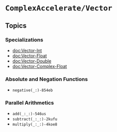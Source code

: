 #  ``ComplexAccelerate/Vector``

## Topics

### Specializations
- <doc:Vector-Int>
- <doc:Vector-Float>
- <doc:Vector-Double>
- <doc:Vector-Complex-Float>

### Absolute and Negation Functions
- ``negative(_:)-854eb``


### Parallel Arithmetics
- ``add(_:_:)-546us``
- ``subtract(_:_:)-2kufu``
- ``multiply(_:_:)-4koe8``

